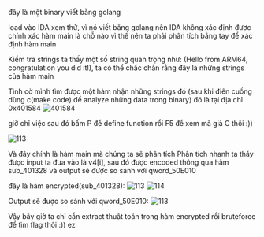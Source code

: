 đây là một binary viết bằng golang

load vào IDA xem thử, vì nó viết bằng golang nên IDA không xác định được chính xác hàm main là chỗ nào
vì thế nên ta phải phân tích bằng tay để xác định hàm main

Kiểm tra strings ta thấy một số string quan trọng như: (Hello from ARM64, congratulation you did it!), ta có thể chắc chắn 
rằng đây là những strings của hàm main

Tình cờ mình tìm được một hàm nhận những strings đó (sau khi điên cuồng dùng c(make code) để analyze những data trong binary)
đó là tại địa chỉ 0x401584
![401584](https://user-images.githubusercontent.com/84214843/118347039-4f81ce80-b56a-11eb-8619-70644bc9db28.png)

 giờ chỉ việc sau đó bấm P để define function rồi F5 để xem mã giả C thôi :))
 
 ![113](https://user-images.githubusercontent.com/84214843/118347072-94a60080-b56a-11eb-8eb6-fb30b6ecf774.png)
 
Và đây chính là hàm main mà chúng ta sẽ phân tích
Phân tích nhanh ta thấy được input ta đưa vào là v4[i], sau đó được encoded thông qua hàm sub_401328 và output sẽ được so sánh 
với qword_50E010

đây là hàm encrypted(sub_401328):
![113](https://user-images.githubusercontent.com/84214843/118347821-3f6ced80-b570-11eb-9a01-e284eb2614a4.png)
![114](https://user-images.githubusercontent.com/84214843/118347824-472c9200-b570-11eb-966f-750c57c2247e.png)

Output sẽ được so sánh với qword_50E010:
![113](https://user-images.githubusercontent.com/84214843/118347862-704d2280-b570-11eb-8a93-e5829ae34a6f.png)

Vậy bây giờ ta chỉ cần extract thuật toán trong hàm encrypted rồi bruteforce để tìm flag thôi :)) ez












